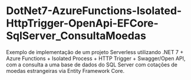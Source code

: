 # DotNet7-AzureFunctions-Isolated-HttpTrigger-OpenApi-EFCore-SqlServer_ConsultaMoedas
Exemplo de implementação de um projeto Serverless utilizando .NET 7 + Azure Functions + Isolated Process + HTTP Trigger + Swagger/Open API, com a consulta a uma base de dados do SQL Server com cotações de moedas estrangeiras via Entity Framework Core.
